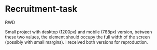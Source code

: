 # Recruitment-task
RWD

Small project with desktop (1200px) and mobile (768px) version, between these two values, the element should occupy 
the full width of the screen (possibly with small margins).
I received both versions for reproduction.
